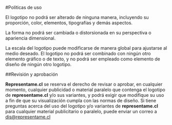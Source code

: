 #Políticas de uso

El logotipo no podrá ser alterado de ninguna manera, incluyendo su proporción, color, elementos, tipografías y
demás aspectos. 

La forma no podrá ser cambiada o distorsionada en su perspectiva o apariencia dimensional.

La escala del logotipo puede modificarse de manera global para ajustarse al medio deseado.
El logotipo no podrá ser combinado con ningún otro elemento gráfico o de texto, y no podrá ser empleado como elemento de diseño de ningún otro logotipo.


##Revisión y aprobación

**Representame.cl** se reserva el derecho de revisar o aprobar, en cualquier momento, cualquier
publicidad o material paralelo que contenga el logotipo de **representame.cl** y/o sus variantes, y podrá exigir que modifique su uso a fin de que su visualización cumpla con las normas de diseño. 
Si tiene preguntas acerca del uso del logotipo y/o variantes de **representame.cl** para cualquier material publicitario o paralelo, puede enviar un correo a [dis@representame.cl](mailto:dis@representame.cl)


